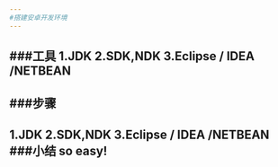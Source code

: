 ```yaml
---
#搭建安卓开发环境
---
```

###工具
1.JDK
2.SDK,NDK
3.Eclipse / IDEA /NETBEAN
---
###步骤
---
1.JDK
2.SDK,NDK
3.Eclipse / IDEA /NETBEAN
###小结
so easy!
---